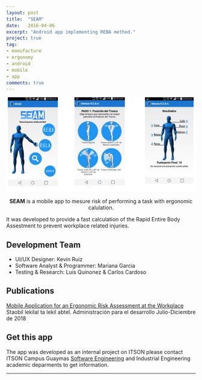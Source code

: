 ```yaml
---
layout: post
title:  "SEAM"
date:   2016-04-06
excerpt: "Android app implementing REBA method."
project: true
tag:
- manufacture
- ergonomy
- android
- mobile
- app
comments: true
---
```


![SEAM mobile app](assets/img/seam-captures.png)    
    
<center><b>SEAM</b> is a mobile app to mesure risk of performing a task with ergonomic calulation.</center>
     
It was developed to provide a fast calculation of the Rapid Entire Body Assestment to prevent workplace related injuries.


## Development Team
* UI/UX Designer: Kevin Ruiz
* Software Analyst & Programmer: Mariana Garcia  
* Testing & Research: Luis Quinonez & Carlos Cardoso

## Publications
[Mobile Application for an Ergonomic Risk Assessment at the Workplace](http://revistaadministracionfcaunach.mx/archivos/revista_1/numero_15/8.ARTICULO_6_APP_MOVIL_EVALUACION_RIESGOS.pdf) Staobil lekilal ta lekil abtel. Administración para el desarrollo
Julio-Diciembre de 2018

      
## Get this app
The app was developed as an internal project on ITSON please contact ITSON Campus Guaymas [Software Engineering](http://iswug.net/) and Industrial Engineering academic deparments to get information.


---
